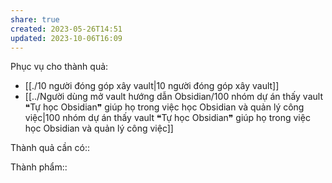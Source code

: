 ```yaml
---
share: true
created: 2023-05-26T14:51
updated: 2023-10-06T16:09
---
```

Phục vụ cho thành quả:
- [[./10 người đóng góp xây vault|10 người đóng góp xây vault]]
- [[../Người dùng mở vault hướng dẫn Obsidian/100 nhóm dự án thấy vault ❝Tự học Obsidian❞ giúp họ trong việc học Obsidian và quản lý công việc|100 nhóm dự án thấy vault ❝Tự học Obsidian❞ giúp họ trong việc học Obsidian và quản lý công việc]]

Thành quả cần có:: 

Thành phẩm::
